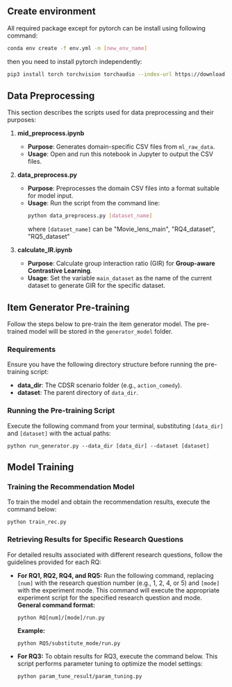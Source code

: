 ## Create environment
All required package except for pytorch can be install using following command:
```bash
conda env create -f env.yml -n [new_env_name]
```
then you need to install pytorch independently:
```bash
pip3 install torch torchvision torchaudio --index-url https://download.pytorch.org/whl/cu118
```
## Data Preprocessing

This section describes the scripts used for data preprocessing and their purposes:

1. **mid_preprocess.ipynb**
   - **Purpose**: Generates domain-specific CSV files from `ml_raw_data`.
   - **Usage**: Open and run this notebook in Jupyter to output the CSV files.

2. **data_preprocess.py**
   - **Purpose**: Preprocesses the domain CSV files into a format suitable for model input.
   - **Usage**: Run the script from the command line:
     ```bash
     python data_preprocess.py [dataset_name]
     ```
        where `[dataset_name]` can be "Movie_lens_main", "RQ4_dataset", "RQ5_dataset"
        
3. **calculate_IR.ipynb**
    - **Purpose**: Calculate group interaction ratio (GIR) for **Group-aware Contrastive Learning**.
   - **Usage**: Set the variable `main_dataset` as the name of the current dataset to generate GIR for the specific dataset.



## Item Generator Pre-training

Follow the steps below to pre-train the item generator model. The pre-trained model will be stored in the `generator_model` folder.

### Requirements
Ensure you have the following directory structure before running the pre-training script:
- **data_dir**: The CDSR scenario folder (e.g., `action_comedy`).
- **dataset**: The parent directory of `data_dir`.

### Running the Pre-training Script

Execute the following command from your terminal, substituting `[data_dir]` and `[dataset]` with the actual paths:

```
python run_generator.py --data_dir [data_dir] --dataset [dataset]
```


## Model Training


### Training the Recommendation Model

To train the model and obtain the recommendation results, execute the command below:

```
python train_rec.py
```
### Retrieving Results for Specific Research Questions

For detailed results associated with different research questions, follow the guidelines provided for each RQ:
* **For RQ1, RQ2, RQ4, and RQ5:**
Run the following command, replacing `[num]` with the research question number (e.g., 1, 2, 4, or 5) and `[mode]` with the experiment mode. This command will execute the appropriate experiment script for the specified research question and mode.
 **General command format:**
    ```
    python RQ[num]/[mode]/run.py
    ```
    **Example:**
    ```
    python RQ5/substitute_mode/run.py
    ```
   
* **For RQ3:**
 To obtain results for RQ3, execute the command below. This script performs parameter tuning to optimize the model settings:
    ```
    python param_tune_result/param_tuning.py
    ```
